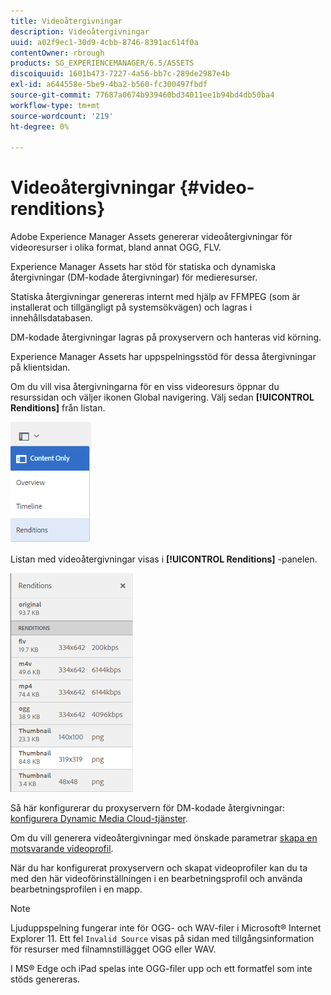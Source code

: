 ```yaml
---
title: Videoåtergivningar
description: Videoåtergivningar
uuid: a02f9ec1-30d9-4cbb-8746-8391ac614f0a
contentOwner: rbrough
products: SG_EXPERIENCEMANAGER/6.5/ASSETS
discoiquuid: 1601b473-7227-4a56-bb7c-289de2987e4b
exl-id: a644558e-5be9-4ba2-b560-fc300497fbdf
source-git-commit: 77687a0674b939460bd34011ee1b94bd4db50ba4
workflow-type: tm+mt
source-wordcount: '219'
ht-degree: 0%

---
```


# Videoåtergivningar {#video-renditions}

Adobe Experience Manager Assets genererar videoåtergivningar för videoresurser i olika format, bland annat OGG, FLV.

Experience Manager Assets har stöd för statiska och dynamiska återgivningar (DM-kodade återgivningar) för medieresurser.

Statiska återgivningar genereras internt med hjälp av FFMPEG (som är installerat och tillgängligt på systemsökvägen) och lagras i innehållsdatabasen.

DM-kodade återgivningar lagras på proxyservern och hanteras vid körning.

Experience Manager Assets har uppspelningsstöd för dessa återgivningar på klientsidan.

Om du vill visa återgivningarna för en viss videoresurs öppnar du resurssidan och väljer ikonen Global navigering. Välj sedan **[!UICONTROL Renditions]** från listan.

![chlimage_1-478](assets/chlimage_1-478.png)

Listan med videoåtergivningar visas i **[!UICONTROL Renditions]** -panelen.

![chlimage_1-479](assets/chlimage_1-479.png)

Så här konfigurerar du proxyservern för DM-kodade återgivningar: [konfigurera Dynamic Media Cloud-tjänster](config-dynamic.md).

Om du vill generera videoåtergivningar med önskade parametrar [skapa en motsvarande videoprofil](video-profiles.md).

När du har konfigurerat proxyservern och skapat videoprofiler kan du ta med den här videoförinställningen i en bearbetningsprofil och använda bearbetningsprofilen i en mapp.

>[!NOTE]
>
>Ljuduppspelning fungerar inte för OGG- och WAV-filer i Microsoft® Internet Explorer 11. Ett fel `Invalid Source` visas på sidan med tillgångsinformation för resurser med filnamnstillägget OGG eller WAV.
>
>I MS® Edge och iPad spelas inte OGG-filer upp och ett formatfel som inte stöds genereras.
